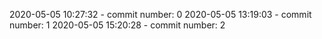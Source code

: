 2020-05-05 10:27:32 - commit number: 0
2020-05-05 13:19:03 - commit number: 1
2020-05-05 15:20:28 - commit number: 2
